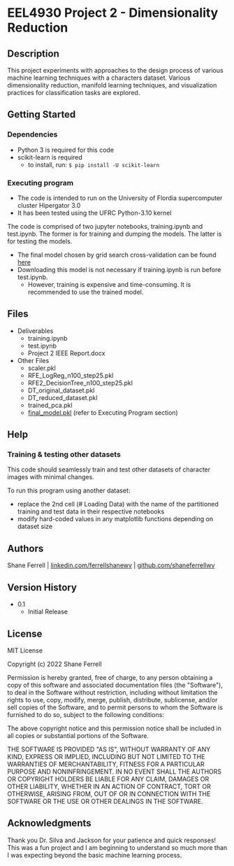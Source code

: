 # EEL4930 Project 2 - Dimensionality Reduction

## Description

This project experiments with approaches to the design process of various machine learning techniques 
with a characters dataset. Various dimensionality reduction, manifold learning techniques, and 
visualization practices for classification tasks are explored. 

## Getting Started

### Dependencies

* Python 3 is required for this code
* scikit-learn is required
	* to install, run: ```$ pip install -U scikit-learn```


### Executing program

* The code is intended to run on the University of Flordia supercomputer cluster Hipergator 3.0
* It has been tested using the UFRC Python-3.10 kernel

The code is comprised of two jupyter notebooks, training.ipynb and test.ipynb.
The former is for training and dumping the models. The latter is for testing the models.

* The final model chosen by grid search cross-validation can be found [here](https://www.dropbox.com/s/82hsv598ixx8qya/final_model.pkl?dl=0)
* Downloading this model is not necessary if training.ipynb is run before test.ipynb. 
    * However, training is expensive and time-consuming. It is recommended to use the trained model.

## Files

* Deliverables
	* training.ipynb
	* test.ipynb
	* Project 2 IEEE Report.docx
* Other Files
	* scaler.pkl
	* RFE_LogReg_n100_step25.pkl
	* RFE2_DecisionTree_n100_step25.pkl
	* DT_original_dataset.pkl
	* DT_reduced_dataset.pkl
	* trained_pca.pkl
	* [final_model.pkl](https://www.dropbox.com/s/82hsv598ixx8qya/final_model.pkl?dl=0) (refer to Executing Program section)

## Help

### Training & testing other datasets

This code should seamlessly train and test other datasets of character images with minimal changes.

To run this program using another dataset:
* replace the 2nd cell (# Loading Data) with the name of the partitioned training and test data
in their respective notebooks
* modify hard-coded values in any matplotlib functions depending on dataset size

## Authors

Shane Ferrell | [linkedin.com/ferrellshanewv](https://linkedin.com/ferrellshanewv) | [github.com/shaneferrellwv](https://github.com/shaneferrellwv)

## Version History

* 0.1
    * Initial Release

## License

MIT License

Copyright (c) 2022 Shane Ferrell

Permission is hereby granted, free of charge, to any person obtaining a copy
of this software and associated documentation files (the "Software"), to deal
in the Software without restriction, including without limitation the rights
to use, copy, modify, merge, publish, distribute, sublicense, and/or sell
copies of the Software, and to permit persons to whom the Software is
furnished to do so, subject to the following conditions:

The above copyright notice and this permission notice shall be included in all
copies or substantial portions of the Software.

THE SOFTWARE IS PROVIDED "AS IS", WITHOUT WARRANTY OF ANY KIND, EXPRESS OR
IMPLIED, INCLUDING BUT NOT LIMITED TO THE WARRANTIES OF MERCHANTABILITY,
FITNESS FOR A PARTICULAR PURPOSE AND NONINFRINGEMENT. IN NO EVENT SHALL THE
AUTHORS OR COPYRIGHT HOLDERS BE LIABLE FOR ANY CLAIM, DAMAGES OR OTHER
LIABILITY, WHETHER IN AN ACTION OF CONTRACT, TORT OR OTHERWISE, ARISING FROM,
OUT OF OR IN CONNECTION WITH THE SOFTWARE OR THE USE OR OTHER DEALINGS IN THE
SOFTWARE.

## Acknowledgments

Thank you Dr. Silva and Jackson for your patience and quick responses! 
This was a fun project and I am beginning to understand so much more 
than I was expecting beyond the basic machine learning process.
